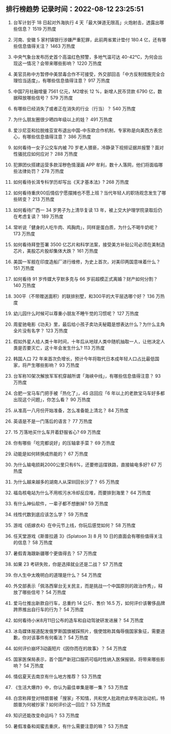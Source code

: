 
## 排行榜趋势 记录时间：2022-08-12 23:25:51
  
  1. 台军计划于 18 日起对外海执行 4 天「最大弹道无限高」火炮射击，透露出哪些信息？ 1519 万热度
    
  2. 河南、安徽 5 家村镇银行涉嫌严重犯罪，此前两省累计垫付 180.4 亿，还有哪些信息值得关注？ 1463 万热度
    
  3. 中央气象台发布历史首个高温红色预警，多地气温可达 40-42℃，为何会出现这一情况？会带来哪些影响？ 1220 万热度
    
  4. 美官员称中方暂停中美禁毒合作不可接受，外交部回击「中方反制措施完全合理恰当适度」，有哪些信息值得注意？ 917 万热度
    
  5. 中国7月社融增量 7561 亿元，M2增长 12 %，新增人民币贷款 6790 亿，数据释放哪些信号？ 579 万热度
    
  6. 有哪些已经消失了或者正在消失的行业（行当）？ 540 万热度
    
  7. 为什么朋友圈很少晒四年级以上的娃？ 491 万热度
    
  8. 爱沙尼亚和拉脱维亚宣布退出中国-中东欧合作机制，专家称是向美西方表忠心，有哪些信息值得注意？ 386 万热度
    
  9. 如何看待一女子公交车内被 70 岁老人猥亵，冷静录下视频证据并报警？面对性骚扰应如何应对？ 288 万热度
    
  10. 犯罪团伙搭建运营多款淫秽色情漫画 APP 牟利，数十人落网，他们将面临哪些法律处罚？ 278 万热度
    
  11. 如何看待长洱专科学历却写出《天才基本法》? 268 万热度
    
  12. 如何看待重庆00后情侣宁愿摆摊也不愿上班？当代年轻人的职场观念发生了哪些转变？ 213 万热度
    
  13. 如何看待广西一 34 岁男子为上清华复读 13 年，被上交大护理学院录取后仍在考虑复读？ 189 万热度
    
  14. 常听说「健身的人吃牛肉、鸡胸肉」，同样是蛋白质，为什么不喝牛奶呢？ 173 万热度
    
  15. 如何看待拜登签署 3500 亿芯片和科学法案，接受美方补贴公司必须在美制造芯片，美股芯片股却集体大跌？ 161 万热度
    
  16. 美国一军舰在印度造船厂进行维修，为史上首次，对美印两国意味着什么？ 151 万热度
    
  17. 如何看待 91 岁传媒大亨默多克与 66 岁前超模正式离婚？财产如何分割？ 140 万热度
    
  18. 300平（不带赠送面积）的联排别墅，和300平的大平层选哪个好？ 136 万热度
    
  19. 幼儿园什么时候可以尊重小朋友不睡午觉的习惯呢？ 127 万热度
    
  20. 周星驰电影《功夫》里，最后给小孩子卖功夫秘籍是想表达什么？为什么主角全片没有名字？ 123 万热度
    
  21. 假如外星人给人类十年时间，十年后从地球人类中随机抽取一人，让他决定人类是否要灭亡，这十年会发生什么? 113 万热度
    
  22. 韩国人口 72 年来首次负增长，预计今年将取代日本成年轻人口占比最低国家，将产生哪些影响？ 93 万热度
    
  23. 台军称10架次解放军军机穿越所谓「海峡中线」，有哪些信息值得注意？ 93 万热度
    
  24. 合肥一宝马车门把手被「热化了」，4S 店回应「6 年以上的老款宝马车好多都出现这个问题」，你怎么看？ 90 万热度
    
  25. 从准高一八月份开始准备，怎么准备能上清北？ 84 万热度
    
  26. 英语是不是一门落后的语言？ 77 万热度
    
  27. 15 万落地买什么车开着舒服省心? 69 万热度
    
  28. 你有哪些「吃完都说好」的压轴拿手菜？ 69 万热度
    
  29. 动能是如何转换成热能的？ 67 万热度
    
  30. 为什么输电损耗2000公里只有6%，还要修运煤铁路，直接输电多好? 67 万热度
    
  31. 为什么越来越多的湖南人从深圳回长沙了？ 65 万热度
    
  32. 福岛核电站为什么不用核污水冷却反应堆，而要排到海里？ 64 万热度
    
  33. 有什么神仙软件，一辈子都不想删掉? 59 万热度
    
  34. 线性代数到底应该怎么学？ 59 万热度
    
  35. 游戏《纸嫁衣4》在中元节上线，你玩后感觉如何？ 58 万热度
    
  36. 任天堂游戏《斯普拉遁 3》(Splatoon 3) 8 月 10 日的直面会有哪些值得关注的信息？ 58 万热度
    
  37. 暑假青海跟新疆哪个更值得去？ 57 万热度
    
  38. 如果 23 考研失败，你是选择就业还是二战？ 57 万热度
    
  39. 你人生中太晚明白的道理是什么？ 54 万热度
    
  40. 外交部表示「佩洛西窜台无关民主，而是挑战一个中国原则的政治作秀」，释放了哪些信号？ 54 万热度
    
  41. 爱马仕推出新款自行车，总重约 14 公斤、售价 16.5 万，如何评价该奢侈品牌跨界推出自行车的行为？ 54 万热度
    
  42. 如何看待小米8月11日公布的造车和自动驾驶研发进展？ 54 万热度
    
  43. 冰岛媒体报道配发俄罗斯国旗被踩照片，俄使馆称其侮辱俄国家象征，需要道歉，你对该事件有何看法？ 54 万热度
    
  44. 如何评价崩坏3动画短片《因你而在的故事》？ 54 万热度
    
  45. 国家医保局表示，首个国产新冠口服药可临时性纳入医保报销，将带来哪些影响？ 54 万热度
    
  46. 情侣夏天去南京有什么地方推荐？ 53 万热度
    
  47. 《生活大爆炸》中，你认为最佳单集是哪一集？ 53 万热度
    
  48. 白宫称拜登对特朗普被「搜家」不知情，共和党人批政府此举有政治动机，特朗普为何被抄家？如何评价这一回应？ 53 万热度
    
  49. 知识还能改变命运吗？ 53 万热度
    
  50. 暑假准备和闺蜜去重庆，有什么需要注意的嘛？ 53 万热度
    